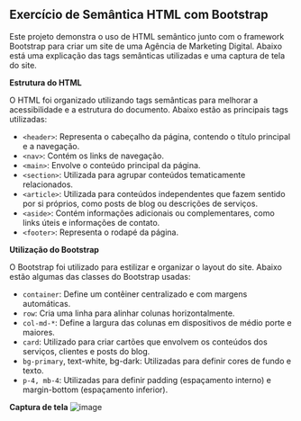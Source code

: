 
## Exercício de Semântica HTML com Bootstrap

Este projeto demonstra o uso de HTML semântico junto com o framework Bootstrap para criar um site de uma Agência de Marketing Digital. Abaixo está uma explicação das tags semânticas utilizadas e uma captura de tela do site.

**Estrutura do HTML**

O HTML foi organizado utilizando tags semânticas para melhorar a acessibilidade e a estrutura do documento. Abaixo estão as principais tags utilizadas:

- `<header>`: Representa o cabeçalho da página, contendo o título principal e a navegação.
- `<nav>`: Contém os links de navegação.
- `<main>`: Envolve o conteúdo principal da página.
- `<section>`: Utilizada para agrupar conteúdos tematicamente relacionados.
- `<article>`: Utilizada para conteúdos independentes que fazem sentido por si próprios, como posts de blog ou descrições de serviços.
- `<aside>`: Contém informações adicionais ou complementares, como links úteis e informações de contato.
- `<footer>`: Representa o rodapé da página.

**Utilização do Bootstrap**

O Bootstrap foi utilizado para estilizar e organizar o layout do site. Abaixo estão algumas das classes do Bootstrap usadas:

- `container`: Define um contêiner centralizado e com margens automáticas.
- `row`: Cria uma linha para alinhar colunas horizontalmente.
- `col-md-*`: Define a largura das colunas em dispositivos de médio porte e maiores.
- `card`: Utilizado para criar cartões que envolvem os conteúdos dos serviços, clientes e posts do blog.
- `bg-primary`, text-white, bg-dark: Utilizadas para definir cores de fundo e texto.
- `p-4, mb-4`: Utilizadas para definir padding (espaçamento interno) e margin-bottom (espaçamento inferior).

**Captura de tela**
![image](https://github.com/MoisesssDev/Atividades-SoulCode-HTML/assets/92608807/d9cf91bc-aaff-4890-8969-eed31d354c04)

